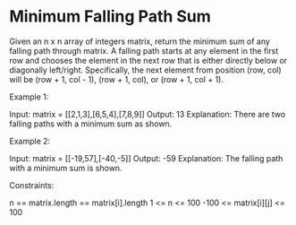 # Minimum Falling Path Sum

Given an n x n array of integers matrix, return the minimum sum of any falling path through matrix.
A falling path starts at any element in the first row and chooses the element in the next row that is either directly below or diagonally left/right. Specifically, the next element from position (row, col) will be (row + 1, col - 1), (row + 1, col), or (row + 1, col + 1).

Example 1:

Input: matrix = [[2,1,3],[6,5,4],[7,8,9]]
Output: 13
Explanation: There are two falling paths with a minimum sum as shown.

Example 2:

Input: matrix = [[-19,57],[-40,-5]]
Output: -59
Explanation: The falling path with a minimum sum is shown.

Constraints:

n == matrix.length == matrix[i].length
1 <= n <= 100
-100 <= matrix[i][j] <= 100
